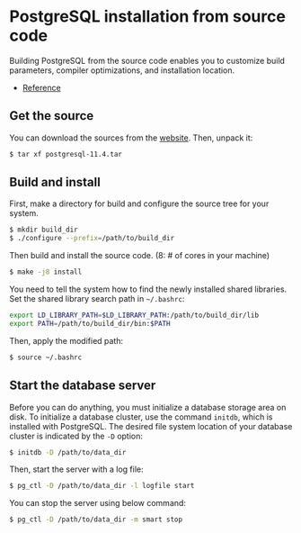 # PostgreSQL installation from source code

Building PostgreSQL from the source code enables you to customize build parameters, compiler optimizations, and installation location.

- [Reference](https://www.postgresql.org/docs/11/installation.html)

## Get the source

You can download the sources from the [website](https://www.postgresql.org/download). Then, unpack it:

```bash
$ tar xf postgresql-11.4.tar
```

## Build and install

First, make a directory for build and configure the source tree for your system.

```bash
$ mkdir build_dir
$ ./configure --prefix=/path/to/build_dir
```

Then build and install the source code.
(8: # of cores in your machine)

```bash
$ make -j8 install
```

You need to tell the system how to find the newly installed shared libraries. Set the shared library search path in `~/.bashrc`:

```bash
export LD_LIBRARY_PATH=$LD_LIBRARY_PATH:/path/to/build_dir/lib
export PATH=/path/to/build_dir/bin:$PATH
```

Then, apply the modified path:

```bash
$ source ~/.bashrc
```

## Start the database server

Before you can do anything, you must initialize a database storage area on disk. To initialize a database cluster, use the command `initdb`, which is installed with PostgreSQL. The desired file system location of your database cluster is indicated by the `-D` option:

```bash
$ initdb -D /path/to/data_dir
```

Then, start the server with a log file:

```bash
$ pg_ctl -D /path/to/data_dir -l logfile start
```

You can stop the server using below command:

```bash
$ pg_ctl -D /path/to/data_dir -m smart stop
```